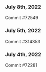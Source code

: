 ### July 8th, 2022

Commit #72549

### July 5th, 2022

Commit #314353


### July 4th, 2022

Commit #72281
